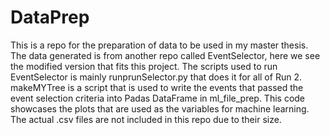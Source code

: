 # DataPrep
This is a repo for the preparation of data to be used in my master thesis.
The data generated is from another repo called EventSelector, here we see the modified version that fits this project. The scripts used to run EventSelector is mainly runprunSelector.py that does it for all of Run 2. makeMYTree is a script that is used to write the events that passed the event selection criteria into Padas DataFrame in ml_file_prep. This code showcases the plots that are used as the variables for machine learning. The actual .csv files are not included in this repo due to their size.